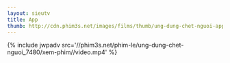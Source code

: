 ```yaml
---
layout: sieutv
title: App
thumb: http://cdn.phim3s.net/images/films/thumb/ung-dung-chet-nguoi-app-2013.jpg
---
```

{% include jwpadv src='//phim3s.net/phim-le/ung-dung-chet-nguoi_7480/xem-phim//video.mp4' %}